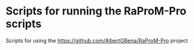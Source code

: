 # Scripts for running the RaProM-Pro scripts

Scripts for using the https://github.com/AlbertGBena/RaProM-Pro project
